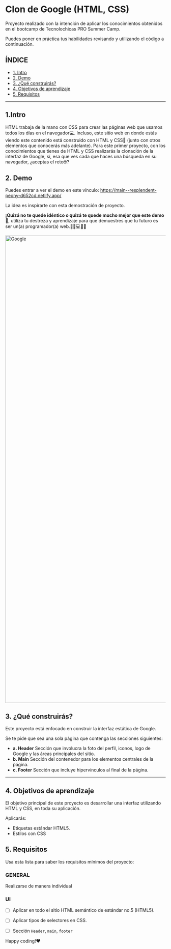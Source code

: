 # Clon de Google (HTML, CSS)

Proyecto realizado con la intención de aplicar los conocimientos obtenidos en el bootcamp de Tecnolochicas PRO Summer Camp.

Puedes poner en práctica tus habilidades revisando y utilizando el código a continuación.

## ÍNDICE

* [1. Intro](https://github.com/Daniacosta30/clon-de-google/edit/main/README.md#1intro)
* [2. Demo](https://github.com/Daniacosta30/clon-de-google/edit/main/README.md#2-demo)
* [3. ¿Qué construirás?](https://github.com/Daniacosta30/clon-de-google/edit/main/README.md#3-qu%C3%A9-construir%C3%A1s)
* [4. Objetivos de aprendizaje](https://github.com/Daniacosta30/clon-de-google/edit/main/README.md#4-objetivos-de-aprendizaje)
* [5. Requisitos](https://github.com/Daniacosta30/clon-de-google/edit/main/README.md#4-objetivos-de-aprendizaje)

****

## 1.Intro

HTML trabaja de la mano con CSS para crear las páginas web que usamos todos los días en el navegador💻. Incluso, este sitio web en donde estás viendo este contenido está construido con HTML y CSS🤯 (junto con otros elementos que conocerás más adelante). Para este primer proyecto, con los conocimientos que tienes de HTML y CSS realizarás la clonación de la interfaz de Google, sí, esa que ves cada que haces una búsqueda en su navegador, ¿aceptas el reto🤓?

## 2. Demo
Puedes entrar a ver el demo en este vínculo: https://main--resplendent-peony-d652cd.netlify.app/

La idea es inspirarte con esta demostración de proyecto. 

**¡Quizá no te quede idéntico o quizá te quede mucho mejor que este demo🤩**, utiliza tu destreza y aprendizaje para que demuestres que tu futuro es ser un(a) programador(a) web.👩🏻💻👦🏻

<img width="1470" alt="Google" src="https://github.com/Daniacosta30/clon-de-google/assets/140433762/56359ada-6ddf-465b-8971-ca79d8ec1b33">


## 3. ¿Qué construirás?

Este proyecto está enfocado en construir la interfaz estática de Google.

Se te pide que sea una sola página que contenga las secciones siguientes:
  - **a. Header**
    Sección que involucra la foto del perfil, iconos, logo de Google y las áreas principales del sitio.
  - **b. Main**
    Sección del contenedor para los elementos centrales de la página. 
  - **c. Footer**
    Sección que incluye hipervínculos al final de la página.

****

## 4. Objetivos de aprendizaje

El objetivo principal de este proyecto es desarrollar una interfaz utilizando HTML y CSS, en toda su aplicación.

Aplicarás:

- Etiquetas estándar HTML5.
- Estilos con CSS


## 5. Requisitos

Usa esta lista para saber los requisitos mínimos del proyecto:

### GENERAL

Realizarse de manera individual

### UI
- [ ] Aplicar en todo el sitio HTML semántico de estándar no.5 (HTML5).
- [ ] Aplicar tipos de selectores en CSS.
- [ ] Sección `Header`, `main`, `footer`


Happy coding!❤
